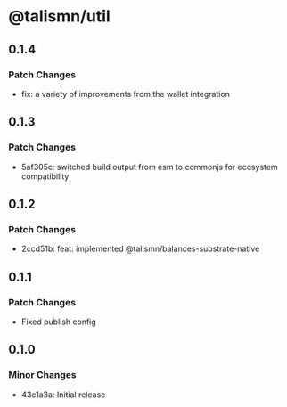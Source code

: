 # @talismn/util

## 0.1.4

### Patch Changes

- fix: a variety of improvements from the wallet integration

## 0.1.3

### Patch Changes

- 5af305c: switched build output from esm to commonjs for ecosystem compatibility

## 0.1.2

### Patch Changes

- 2ccd51b: feat: implemented @talismn/balances-substrate-native

## 0.1.1

### Patch Changes

- Fixed publish config

## 0.1.0

### Minor Changes

- 43c1a3a: Initial release
